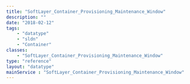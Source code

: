 ```yaml
---
title: "SoftLayer_Container_Provisioning_Maintenance_Window"
description: ""
date: "2018-02-12"
tags:
    - "datatype"
    - "sldn"
    - "Container"
classes:
    - "SoftLayer_Container_Provisioning_Maintenance_Window"
type: "reference"
layout: "datatype"
mainService : "SoftLayer_Container_Provisioning_Maintenance_Window"
---
```

